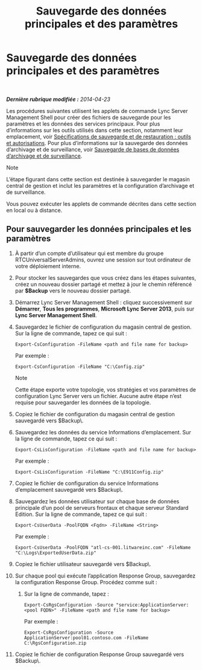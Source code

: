 ﻿---
title: Sauvegarde des données principales et des paramètres
TOCTitle: Sauvegarde des données principales et des paramètres
ms:assetid: 278bc95a-7b8d-4e01-a872-a844830459de
ms:mtpsurl: https://technet.microsoft.com/fr-fr/library/Hh202170(v=OCS.15)
ms:contentKeyID: 53095380
ms.date: 05/20/2016
mtps_version: v=OCS.15
ms.translationtype: HT
---

# Sauvegarde des données principales et des paramètres

 

_**Dernière rubrique modifiée :** 2014-04-23_

Les procédures suivantes utilisent les applets de commande Lync Server Management Shell pour créer des fichiers de sauvegarde pour les paramètres et les données des services principaux. Pour plus d’informations sur les outils utilisés dans cette section, notamment leur emplacement, voir [Spécifications de sauvegarde et de restauration : outils et autorisations](lync-server-2013-backup-and-restoration-requirements-tools-and-permissions.md). Pour plus d’informations sur la sauvegarde des données d’archivage et de surveillance, voir [Sauvegarde de bases de données d’archivage et de surveillance](lync-server-2013-backing-up-archiving-and-monitoring-databases.md).

> [!note]  
> L’étape figurant dans cette section est destinée à sauvegarder le magasin central de gestion et inclut les paramètres et la configuration d’archivage et de surveillance.

Vous pouvez exécuter les applets de commande décrites dans cette section en local ou à distance.

## Pour sauvegarder les données principales et les paramètres

1.  À partir d’un compte d’utilisateur qui est membre du groupe RTCUniversalServerAdmins, ouvrez une session sur tout ordinateur de votre déploiement interne.

2.  Pour stocker les sauvegardes que vous créez dans les étapes suivantes, créez un nouveau dossier partagé et mettez à jour le chemin référencé par **$Backup** vers le nouveau dossier partagé.

3.  Démarrez Lync Server Management Shell : cliquez successivement sur **Démarrer**, **Tous les programmes**, **Microsoft Lync Server 2013**, puis sur **Lync Server Management Shell**.

4.  Sauvegardez le fichier de configuration du magasin central de gestion. Sur la ligne de commande, tapez ce qui suit :
    
        Export-CsConfiguration -FileName <path and file name for backup>
    
    Par exemple :
    
        Export-CsConfiguration -FileName "C:\Config.zip"
    
    > [!note]  
    > Cette étape exporte votre topologie, vos stratégies et vos paramètres de configuration Lync Server vers un fichier. Aucune autre étape n’est requise pour sauvegarder les données de la topologie.

5.  Copiez le fichier de configuration du magasin central de gestion sauvegardé vers $Backup\\.

6.  Sauvegardez les données du service Informations d’emplacement. Sur la ligne de commande, tapez ce qui suit :
    
        Export-CsLisConfiguration -FileName <path and file name for backup>
    
    Par exemple :
    
        Export-CsLisConfiguration -FileName "C:\E911Config.zip"

7.  Copiez le fichier de configuration du service Informations d’emplacement sauvegardé vers $Backup\\.

8.  Sauvegardez les données utilisateur sur chaque base de données principale d’un pool de serveurs frontaux et chaque serveur Standard Edition. Sur la ligne de commande, tapez ce qui suit :
    
        Export-CsUserData -PoolFQDN <Fqdn> -FileName <String>
    
    Par exemple :
    
        Export-CsUserData -PoolFQDN "atl-cs-001.litwareinc.com" -FileName "C:\Logs\ExportedUserData.zip"

9.  Copiez le fichier utilisateur sauvegardé vers $Backup\\.

10. Sur chaque pool qui exécute l’application Response Group, sauvegardez la configuration Response Group. Procédez comme suit :
    
    1.  Sur la ligne de commande, tapez :
        
            Export-CsRgsConfiguration -Source "service:ApplicationServer:<pool FQDN>" -FileName <path and file name for backup>
        
        Par exemple :
        
            Export-CsRgsConfiguration -Source ApplicationServer:pool01.contoso.com -FileName C:\RgsConfiguration.zip

11. Copiez le fichier de configuration Response Group sauvegardé vers $Backup\\.

